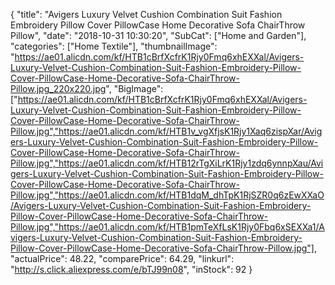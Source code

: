 {
	"title": "Avigers Luxury Velvet Cushion Combination Suit Fashion Embroidery Pillow Cover PillowCase Home Decorative Sofa ChairThrow Pillow",
	"date": "2018-10-31 10:30:20",
	"SubCat": ["Home and Garden"],
	"categories": ["Home Textile"],
	"thumbnailImage": "https://ae01.alicdn.com/kf/HTB1cBrfXcfrK1Rjy0Fmq6xhEXXal/Avigers-Luxury-Velvet-Cushion-Combination-Suit-Fashion-Embroidery-Pillow-Cover-PillowCase-Home-Decorative-Sofa-ChairThrow-Pillow.jpg_220x220.jpg",
	"BigImage": ["https://ae01.alicdn.com/kf/HTB1cBrfXcfrK1Rjy0Fmq6xhEXXal/Avigers-Luxury-Velvet-Cushion-Combination-Suit-Fashion-Embroidery-Pillow-Cover-PillowCase-Home-Decorative-Sofa-ChairThrow-Pillow.jpg","https://ae01.alicdn.com/kf/HTB1v_vgXfjsK1Rjy1Xaq6zispXar/Avigers-Luxury-Velvet-Cushion-Combination-Suit-Fashion-Embroidery-Pillow-Cover-PillowCase-Home-Decorative-Sofa-ChairThrow-Pillow.jpg","https://ae01.alicdn.com/kf/HTB12rTgXiLrK1Rjy1zdq6ynnpXau/Avigers-Luxury-Velvet-Cushion-Combination-Suit-Fashion-Embroidery-Pillow-Cover-PillowCase-Home-Decorative-Sofa-ChairThrow-Pillow.jpg","https://ae01.alicdn.com/kf/HTB1dqM_dhTpK1RjSZR0q6zEwXXaO/Avigers-Luxury-Velvet-Cushion-Combination-Suit-Fashion-Embroidery-Pillow-Cover-PillowCase-Home-Decorative-Sofa-ChairThrow-Pillow.jpg","https://ae01.alicdn.com/kf/HTB1pmTeXfLsK1Rjy0Fbq6xSEXXa1/Avigers-Luxury-Velvet-Cushion-Combination-Suit-Fashion-Embroidery-Pillow-Cover-PillowCase-Home-Decorative-Sofa-ChairThrow-Pillow.jpg"],
	"actualPrice": 48.22,
	"comparePrice": 64.29,
	"linkurl": "http://s.click.aliexpress.com/e/bTJ99n08",
	"inStock": 92
}
